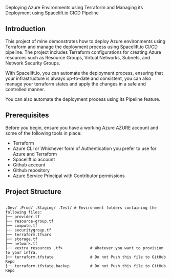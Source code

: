 Deploying Azure Environments using Terraform and Managing its Deployment using Spacelift.io CICD Pipeline

## Introduction

This project of mine demonstrates how to deploy Azure environments using Terraform and manage the deployment process using Spacelift.io CI/CD pipeline. The project includes Terraform configurations for creating Azure resources such as Resource Groups, Virtual Networks, Subnets, and Network Security Groups. 

With Spacelift.io, you can automate the deployment process, ensuring that your infrastructure is always up-to-date and consistent, you can also manage your terraform states and apply the changes in a safe and controlled manner.

You can also automate the deployment process using its Pipeline feature.

## Prerequisites

Before you begin, ensure you have a working Azure AZURE account and some of the following tools in place:

- Terraform
- Azure CLI or Whichever form of Authentication you prefer to use for Azure and Terraform
- Spacelift.io account
- Github account
- Github repository
- Azure Service Principal with Contributor permissions

## Project Structure

```

.Dev/ .Prod/ .Staging/ .Test/ # Environment folders containing the following files:
├── provider.tf
├── resource-group.tf
├── compute.tf
├── securitygroup.tf
├── terraform.tfvars
├── storage.tf
├── network.tf
├── <extra resources .tf>            # Whatever you want to provision to your infra.
├── terraform.tfstate                # Do not Push this file to GitHub Repo
├── terraform.tfstate.backup         # Do not Push this file to GitHub Repo